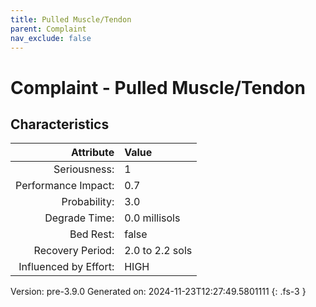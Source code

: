 ```yaml
---
title: Pulled Muscle/Tendon
parent: Complaint
nav_exclude: false
---
```

# Complaint - Pulled Muscle/Tendon

## Characteristics

| Attribute      | Value |
|--------:|:------|
|Seriousness:|1|
|Performance Impact:|0.7|
|Probability:|3.0|
|Degrade Time:|0.0 millisols|
|Bed Rest:|false|
|Recovery Period:|2.0 to 2.2 sols|
|Influenced by Effort:|HIGH|
 

Version: pre-3.9.0 Generated on: 2024-11-23T12:27:49.5801111
{: .fs-3 }